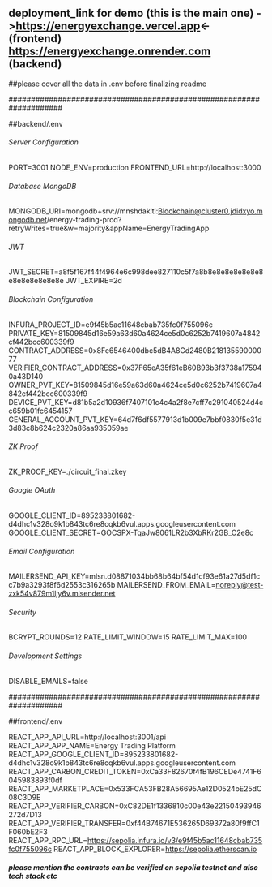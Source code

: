 ## deployment_link for demo  (this is the main one) ->https://energyexchange.vercel.app<- (frontend)  https://energyexchange.onrender.com (backend) 

##please cover all the data in .env before finalizing readme

####################################################################


##backend/.env 

###### Server Configuration
PORT=3001
NODE_ENV=production
FRONTEND_URL=http://localhost:3000
###### Database MongoDB
MONGODB_URI=mongodb+srv://mnshdakiti:Blockchain@cluster0.jdidxyo.mongodb.net/energy-trading-prod?retryWrites=true&w=majority&appName=EnergyTradingApp
###### JWT
JWT_SECRET=a8f5f167f44f4964e6c998dee827110c5f7a8b8e8e8e8e8e8e8e8e8e8e8e8e8e
JWT_EXPIRE=2d
###### Blockchain Configuration 
INFURA_PROJECT_ID=e9f45b5ac11648cbab735fc0f755096c
PRIVATE_KEY=81509845d16e59a63d60a4624ce5d0c6252b7419607a4842cf442bcc600339f9
CONTRACT_ADDRESS=0x8Fe6546400dbc5dB4A8Cd2480B21813559000077
VERIFIER_CONTRACT_ADDRESS=0x37F65eA35f61eB60B93b3f3738a175940a43D140
OWNER_PVT_KEY=81509845d16e59a63d60a4624ce5d0c6252b7419607a4842cf442bcc600339f9
DEVICE_PVT_KEY=d81b5a2d10936f7407101c4c4a2f8e7cff7c291040524d4cc659b01fc6454157
GENERAL_ACCOUNT_PVT_KEY=64d7f6df5577913d1b009e7bbf0830f5e31d3d83c8b624c2320a86aa935059ae
###### ZK Proof
ZK_PROOF_KEY=./circuit_final.zkey
###### Google OAuth 
GOOGLE_CLIENT_ID=895233801682-d4dhc1v328o9k1b843tc6re8cqkb6vul.apps.googleusercontent.com
GOOGLE_CLIENT_SECRET=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
###### Email Configuration 
MAILERSEND_API_KEY=mlsn.d08871034bb68b64bf54d1cf93e61a27d5df1cc7b9a3293f8f6d2553c316265b
MAILERSEND_FROM_EMAIL=noreply@test-zxk54v879m1ljy6v.mlsender.net
###### Security
BCRYPT_ROUNDS=12
RATE_LIMIT_WINDOW=15
RATE_LIMIT_MAX=100
###### Development Settings
DISABLE_EMAILS=false

####################################################################

##frontend/.env 

 
REACT_APP_API_URL=http://localhost:3001/api
REACT_APP_APP_NAME=Energy Trading Platform
REACT_APP_GOOGLE_CLIENT_ID=895233801682-d4dhc1v328o9k1b843tc6re8cqkb6vul.apps.googleusercontent.com
REACT_APP_CARBON_CREDIT_TOKEN=0xCa33F82670f4fB196CEDe4741F6045983893f0df
REACT_APP_MARKETPLACE=0x533FCA53FB28A56695Ae12D0524bE25dC08C3D9E
REACT_APP_VERIFIER_CARBON=0xC82DE1f1336810c00e43e22150493946272d7D13
REACT_APP_VERIFIER_TRANSFER=0xf44B74671E536265D69372a80f9ffC1F060bE2F3
REACT_APP_RPC_URL=https://sepolia.infura.io/v3/e9f45b5ac11648cbab735fc0f755096c
REACT_APP_BLOCK_EXPLORER=https://sepolia.etherscan.io


#####   please mention the contracts can be verified on sepolia testnet and also tech stack etc
